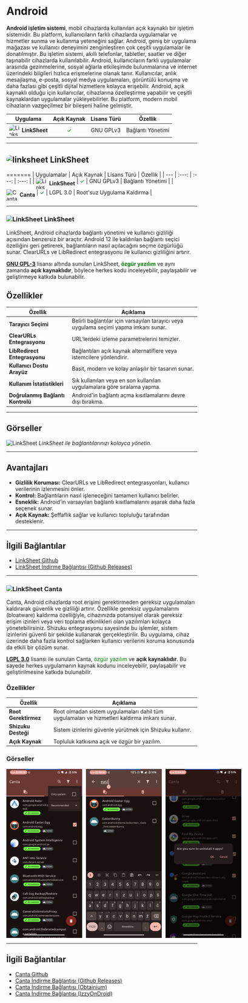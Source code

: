<!-- NOTLAR
 - Bu sayfa bilgi içerikli makale olacaktır.
 - Tablo eklemeyi unutmayın
 - Uygun görseller eklemeyi unutmayın.
 - İçerik kuralları ve ekleme yapmak sayfalarını ziyaret edebilirsiniz -->

# Android

**Android işletim sistemi**, mobil cihazlarda kullanılan açık kaynaklı bir işletim sistemidir. Bu platform, kullanıcıların farklı cihazlarda uygulamalar ve hizmetler sunma ve kullanma yeteneğini sağlar. Android, geniş bir uygulama mağazası ve kullanıcı deneyimini zenginleştiren çok çeşitli uygulamalar ile donatılmıştır. Bu işletim sistemi, akıllı telefonlar, tabletler, saatler ve diğer taşınabilir cihazlarda kullanılabilir. 
Android, kullanıcıların farklı uygulamalar arasında gezinmelerine, sosyal ağlarla etkileşimde bulunmalarına ve internet üzerindeki bilgileri hızlıca erişmelerine olanak tanır. Kullanıcılar, anlık mesajlaşma, e-posta, sosyal medya uygulamaları, görüntülü konuşma ve daha fazlası gibi çeşitli dijital hizmetlere kolayca erişebilir. Android, açık kaynaklı olduğu için kullanıcılar, cihazlarına özelleştirme yapabilir ve çeşitli kaynaklardan uygulamalar yükleyebilirler. Bu platform, modern mobil cihazların vazgeçilmez bir bileşeni haline gelmiştir.

| Uygulama | Açık Kaynak | Lisans Türü | Özellik |
|---|:---:|:---:|:---:|
| <img src="https://raw.githubusercontent.com/LinkSheet/LinkSheet/refs/heads/master/app/src/main/res/drawable/app_linksheet.png" alt="Linksheet" style="width: 30px; height: 30px; border-radius: 10px; vertical-align: middle; display: inline-block;"> <span style="vertical-align: middle; display: inline-block;"> **LinkSheet** </span> |<span style="color: green;">✓</span>| GNU GPLv3 | Bağlantı Yönetimi |

---

## <span style="display: inline-block; vertical-align: middle;"><img src="https://raw.githubusercontent.com/LinkSheet/LinkSheet/refs/heads/master/app/src/main/res/drawable/app_linksheet.png" alt="linksheet" style="width: 50px; height: auto; border-radius: 10px;"> </span> <span style="display: inline-block; vertical-align: middle;"> LinkSheet
=======
| Uygulamalar | Açık Kaynak | Lisans Türü | Özellik |
| --- | :---: | :---: | :---: |
| <span style="display: inline-flex; align-items: center;"><img src="https://raw.githubusercontent.com/LinkSheet/LinkSheet/refs/heads/master/app/src/main/res/drawable/app_linksheet.png" alt="Linksheet" style="width: 30px; height: 30px; margin-right: 5px;"> **LinkSheet**</span> | <span style="color: green;">✓</span> | GNU GPLv3 | Bağlantı Yönetimi |
| <span style="display: inline-flex; align-items: center;"><img src="https://raw.githubusercontent.com/samolego/Canta/master/app/src/main/res/mipmap-xxxhdpi/ic_launcher.png" alt="Canta Logo" style="width: 30px; height: 30px; margin-right: 5px;"> **Canta**</span> | <span style="color: green;">✓</span> | LGPL 3.0 | Root'suz Uygulama Kaldırma |

---

### <span style="display: inline-block; vertical-align: middle;"><img src="https://raw.githubusercontent.com/LinkSheet/LinkSheet/refs/heads/master/app/src/main/res/drawable/app_linksheet.png" alt="LinkSheet" style="width: 50px; height: auto;"> </span> <span style="display: inline-block; vertical-align: middle;"> LinkSheet


LinkSheet, Android cihazlarda bağlantı yönetimi ve kullanıcı gizliliği açısından benzersiz bir araçtır. Android 12 ile kaldırılan bağlantı seçici özelliğini geri getirerek, bağlantıların nasıl açılacağını seçme özgürlüğü sunar. ClearURLs ve LibRedirect entegrasyonu ile kullanıcı gizliliğini artırır.

**[GNU GPL-3](https://guvendekal.org/#/acik-kaynak?id=baz%c4%b1-pop%c3%bcler-a%c3%a7%c4%b1k-kaynak-lisanslar-ve-%c3%b6zellikleri)** lisansı altında sunulan LinkSheet, <span style="color:green;">**özgür yazılım**</span> ve aynı zamanda **açık kaynaklıdır**, böylece herkes kodu inceleyebilir, paylaşabilir ve geliştirmeye katkıda bulunabilir.

## Özellikler

| **Özellik** | **Açıklama** |
| --- | --- |
| **Tarayıcı Seçimi** | Belirli bağlantılar için varsayılan tarayıcı veya uygulama seçimi yapma imkanı sunar. |
| **ClearURLs Entegrasyonu** | URL’lerdeki izleme parametrelerini temizler. |
| **LibRedirect Entegrasyonu** | Bağlantıları açık kaynak alternatiflere veya istemcilere yönlendirir. |
| **Kullanıcı Dostu Arayüz** | Basit, modern ve kolay anlaşılır bir tasarım sunar. |
| **Kullanım İstatistikleri** | Sık kullanılan veya en son kullanılan uygulamalara göre sıralama yapma. |
| **Doğrulanmış Bağlantı Kontrolü** | Android'in bağlantı açma kısıtlamalarını devre dışı bırakma. |

---

## Görseller

![LinkSheet](https://github.com/LinkSheet/LinkSheet/raw/master/readme/screenshots.webp)
_LinkSheet ile bağlantılarınızı kolayca yönetin._

---

## Avantajları

- **Gizlilik Koruması:** ClearURLs ve LibRedirect entegrasyonları, kullanıcı verilerinin izlenmesini önler.
- **Kontrol:** Bağlantıların nasıl işleneceğini tamamen kullanıcı belirler.
- **Esneklik:** Android’in varsayılan bağlantı kısıtlamalarını aşarak daha fazla seçenek sunar.
- **Açık Kaynak:** Şeffaflık sağlar ve kullanıcı topluluğu tarafından desteklenir.

---

## İlgili Bağlantılar

- [LinkSheet Github](https://github.com/LinkSheet/LinkSheet)
- [LinkSheet İndirme Bağlantısı (Github Releases)](https://github.com/LinkSheet/LinkSheet/releases/tag/0.0.33)

---

### <span style="display: inline-block; vertical-align: middle;"><img src="https://raw.githubusercontent.com/samolego/Canta/master/app/src/main/res/mipmap-xxxhdpi/ic_launcher.png" alt="LinkSheet" style="width: 50px; height: auto;"> </span> <span style="display: inline-block; vertical-align: middle;"> Canta

Canta, Android cihazlarda root erişimi gerektirmeden gereksiz uygulamaları kaldırarak güvenlik ve gizliliği artırır. Özellikle gereksiz uygulamalarını (bloatware) kaldırma özelliğiyle, cihazınızda potansiyel olarak gereksiz erişim izinleri veya veri toplama etkinlikleri olan yazılımları kolayca yönetebilirsiniz. Shizuku entegrasyonu sayesinde bu işlemler, sistem izinlerini güvenli bir şekilde kullanarak gerçekleştirilir. Bu uygulama, cihaz üzerinde daha fazla kontrol sağlarken kullanıcı verilerini koruma konusunda da etkili bir çözüm sunar.

**[LGPL 3.0](https://guvendekal.org/#/acik-kaynak?id=baz%c4%b1-pop%c3%bcler-a%c3%a7%c4%b1k-kaynak-lisanslar-ve-%c3%b6zellikleri)** lisansı ile sunulan Canta, <span style="color:green;">özgür yazılım</span> ve **açık kaynaklıdır**. Bu sayede herkes uygulamanın kaynak kodunu inceleyebilir, paylaşabilir ve geliştirilmesine katkıda bulunabilir.

### Özellikler

| **Özellik** | **Açıklama** |
| --- | --- |
| **Root Gerektirmez** | Root olmadan sistem uygulamaları dahil tüm uygulamaları ve hizmetleri kaldırma imkanı sunar. |
| **Shizuku Desteği** | Sistem izinlerini güvenle yürütmek için Shizuku kullanır. |
| **Açık Kaynak** | Topluluk katkısına açık ve özgür bir yazılım. |

### Görseller

<div style="display: flex; gap: 10px; align-items: center;">
 <img src="https://github.com/samolego/Canta/raw/master/metadata/en-US/images/phoneScreenshots/screenshot-main.png" alt="Canta Arayüz 1" style="width: 200px; height: auto;">
 <img src="https://github.com/samolego/Canta/raw/master/metadata/en-US/images/phoneScreenshots/screenshot-search.png" alt="Canta Arayüz 2" style="width: 200px; height: auto;">
 <img src="https://github.com/samolego/Canta/raw/master/metadata/en-US/images/phoneScreenshots/screenshot-uninstall-dialog.png" alt="Canta Arayüz 3" style="width: 200px; height: auto;">
</div>

---

## İlgili Bağlantılar

- [Canta Github](https://github.com/samolego/Canta)
- [Canta İndirme Bağlantısı (Github Releases)](https://github.com/LinkSheet/LinkSheet/releases/tag/0.0.33)
- [Canta İndirme Bağlantısı (Obtainium)](https://apps.obtainium.imranr.dev/redirect.html?r=obtainium://app/%7B%22id%22%3A%22fe.linksheet.nightly%22%2C%22url%22%3A%22https%3A%2F%2Fgithub.com%2FLinkSheet%2Fnightly%22%2C%22author%22%3A%221fexd%22%2C%22name%22%3A%22LinkSheet%20Nightly%22%2C%22preferredApkIndex%22%3A0%2C%22additionalSettings%22%3A%22%7B%5C%22includePrereleases%5C%22%3Atrue%2C%5C%22fallbackToOlderReleases%5C%22%3Atrue%2C%5C%22filterReleaseTitlesByRegEx%5C%22%3A%5C%22%5C%22%2C%5C%22filterReleaseNotesByRegEx%5C%22%3A%5C%22%5C%22%2C%5C%22verifyLatestTag%5C%22%3Afalse%2C%5C%22dontSortReleasesList%5C%22%3Afalse%2C%5C%22useLatestAssetDateAsReleaseDate%5C%22%3Afalse%2C%5C%22trackOnly%5C%22%3Afalse%2C%5C%22versionExtractionRegEx%5C%22%3A%5C%22%5C%22%2C%5C%22matchGroupToUse%5C%22%3A%5C%22%5C%22%2C%5C%22versionDetection%5C%22%3Afalse%2C%5C%22releaseDateAsVersion%5C%22%3Afalse%2C%5C%22useVersionCodeAsOSVersion%5C%22%3Afalse%2C%5C%22apkFilterRegEx%5C%22%3A%5C%22LinkSheet.Nightly%5C%22%2C%5C%22invertAPKFilter%5C%22%3Atrue%2C%5C%22autoApkFilterByArch%5C%22%3Atrue%2C%5C%22appName%5C%22%3A%5C%22%5C%22%2C%5C%22shizukuPretendToBeGooglePlay%5C%22%3Afalse%2C%5C%22exemptFromBackgroundUpdates%5C%22%3Afalse%2C%5C%22skipUpdateNotifications%5C%22%3Afalse%2C%5C%22about%5C%22%3A%5C%22Restore%20link%20control%20on%20Android%2012%2B%5C%22%7D%22%7D)
- [Canta İndirme Bağlantısı (IzzyOnDroid)](https://apt.izzysoft.de/fdroid/index/apk/fe.linksheet)
